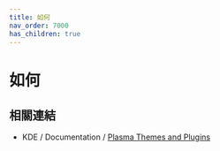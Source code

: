 ```yaml
---
title: 如何
nav_order: 7000
has_children: true
---
```



# 如何


## 相關連結

* KDE / Documentation / [Plasma Themes and Plugins](https://develop.kde.org/docs/extend/plasma/)
